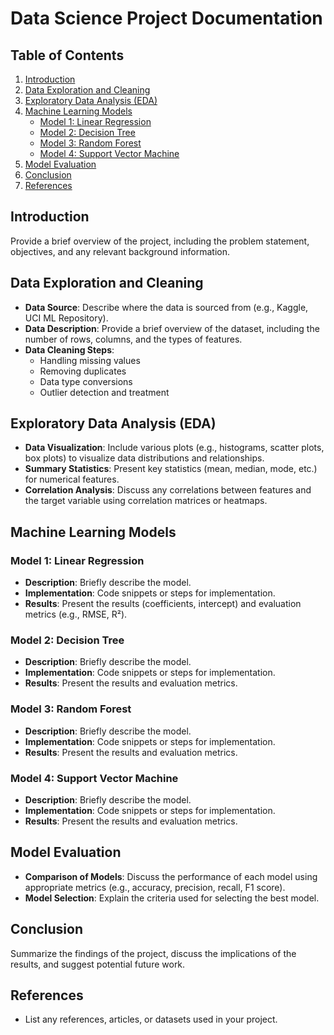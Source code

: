 # Data Science Project Documentation



## Table of Contents
1. [Introduction](#introduction)
2. [Data Exploration and Cleaning](#data-exploration-and-cleaning)
3. [Exploratory Data Analysis (EDA)](#exploratory-data-analysis-eda)
4. [Machine Learning Models](#machine-learning-models)
    - [Model 1: Linear Regression](#model-1-linear-regression)
    - [Model 2: Decision Tree](#model-2-decision-tree)
    - [Model 3: Random Forest](#model-3-random-forest)
    - [Model 4: Support Vector Machine](#model-4-support-vector-machine)
5. [Model Evaluation](#model-evaluation)
6. [Conclusion](#conclusion)
7. [References](#references)

## Introduction
Provide a brief overview of the project, including the problem statement, objectives, and any relevant background information.

## Data Exploration and Cleaning
- **Data Source**: Describe where the data is sourced from (e.g., Kaggle, UCI ML Repository).
- **Data Description**: Provide a brief overview of the dataset, including the number of rows, columns, and the types of features.
- **Data Cleaning Steps**:
  - Handling missing values
  - Removing duplicates
  - Data type conversions
  - Outlier detection and treatment

## Exploratory Data Analysis (EDA)
- **Data Visualization**: Include various plots (e.g., histograms, scatter plots, box plots) to visualize data distributions and relationships.
- **Summary Statistics**: Present key statistics (mean, median, mode, etc.) for numerical features.
- **Correlation Analysis**: Discuss any correlations between features and the target variable using correlation matrices or heatmaps.

## Machine Learning Models
### Model 1: Linear Regression
- **Description**: Briefly describe the model.
- **Implementation**: Code snippets or steps for implementation.
- **Results**: Present the results (coefficients, intercept) and evaluation metrics (e.g., RMSE, R²).

### Model 2: Decision Tree
- **Description**: Briefly describe the model.
- **Implementation**: Code snippets or steps for implementation.
- **Results**: Present the results and evaluation metrics.

### Model 3: Random Forest
- **Description**: Briefly describe the model.
- **Implementation**: Code snippets or steps for implementation.
- **Results**: Present the results and evaluation metrics.

### Model 4: Support Vector Machine
- **Description**: Briefly describe the model.
- **Implementation**: Code snippets or steps for implementation.
- **Results**: Present the results and evaluation metrics.

## Model Evaluation
- **Comparison of Models**: Discuss the performance of each model using appropriate metrics (e.g., accuracy, precision, recall, F1 score).
- **Model Selection**: Explain the criteria used for selecting the best model.

## Conclusion
Summarize the findings of the project, discuss the implications of the results, and suggest potential future work.

## References
- List any references, articles, or datasets used in your project.

